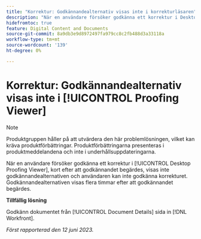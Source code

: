 ```yaml
---
title: "Korrektur: Godkännandealternativ visas inte i korrekturläsaren"
description: "När en användare försöker godkänna ett korrektur i Desktop Proofing Viewer visas inte godkännandealternativen omedelbart efter att godkännandet begärdes och användaren kan inte godkänna korrekturet. Godkännandealternativen visas flera timmar efter att godkännandet begärdes."
hidefromtoc: true
feature: Digital Content and Documents
source-git-commit: 8a9db3e9d8972497fa979cc8c2fb488d3a33118a
workflow-type: tm+mt
source-wordcount: '139'
ht-degree: 0%

---
```



# Korrektur: Godkännandealternativ visas inte i [!UICONTROL Proofing Viewer]

>[!NOTE]
>
>Produktgruppen håller på att utvärdera den här problemlösningen, vilket kan kräva produktförbättringar. Produktförbättringarna presenteras i produktmeddelandena och inte i underhållsuppdateringarna.

När en användare försöker godkänna ett korrektur i [!UICONTROL Desktop Proofing Viewer], kort efter att godkännandet begärdes, visas inte godkännandealternativen och användaren kan inte godkänna korrekturet. Godkännandealternativen visas flera timmar efter att godkännandet begärdes.

**Tillfällig lösning**

Godkänn dokumentet från [!UICONTROL Document Details] sida in [!DNL Workfront].

_Först rapporterad den 12 juni 2023._

